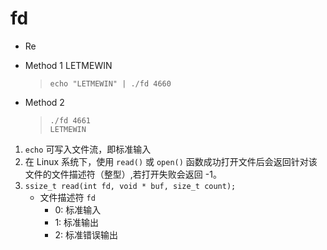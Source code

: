 # fd
- Re

- Method 1
LETMEWIN
    > `echo "LETMEWIN" | ./fd 4660`

- Method 2
    >```
    >./fd 4661 
    >LETMEWIN
    >```

1.  `echo`  可写入文件流，即标准输入
2.  在 Linux 系统下，使用 `read()` 或 `open()` 函数成功打开文件后会返回针对该文件的文件描述符（整型）,若打开失败会返回 -1。
3.  `ssize_t read(int fd, void * buf, size_t count);`
    -   文件描述符 `fd`
        -   0: 标准输入
        -   1: 标准输出
        -   2: 标准错误输出